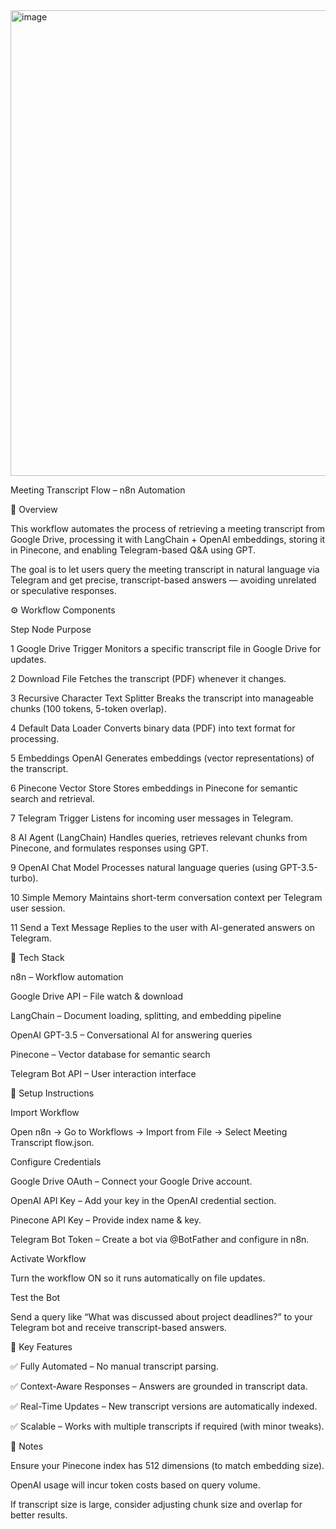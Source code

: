 <img width="813" height="745" alt="image" src="https://github.com/user-attachments/assets/7165128f-efda-456e-a2d6-aa5ad9e53113" />


Meeting Transcript Flow – n8n Automation

📌 Overview

This workflow automates the process of retrieving a meeting transcript from Google Drive, processing it with LangChain + OpenAI embeddings, storing it in Pinecone, and enabling Telegram-based Q&A using GPT.

The goal is to let users query the meeting transcript in natural language via Telegram and get precise, transcript-based answers — avoiding unrelated or speculative responses.

⚙️ Workflow Components

Step	Node	Purpose

1	Google Drive Trigger	Monitors a specific transcript file in Google Drive for updates.

2	Download File	Fetches the transcript (PDF) whenever it changes.

3	Recursive Character Text Splitter	Breaks the transcript into manageable chunks (100 tokens, 5-token overlap).

4	Default Data Loader	Converts binary data (PDF) into text format for processing.

5	Embeddings OpenAI	Generates embeddings (vector representations) of the transcript.

6	Pinecone Vector Store	Stores embeddings in Pinecone for semantic search and retrieval.

7	Telegram Trigger	Listens for incoming user messages in Telegram.

8	AI Agent (LangChain)	Handles queries, retrieves relevant chunks from Pinecone, and formulates responses using GPT.

9	OpenAI Chat Model	Processes natural language queries (using GPT-3.5-turbo).

10	Simple Memory	Maintains short-term conversation context per Telegram user session.

11	Send a Text Message	Replies to the user with AI-generated answers on Telegram.


🔗 Tech Stack


n8n – Workflow automation

Google Drive API – File watch & download

LangChain – Document loading, splitting, and embedding pipeline

OpenAI GPT-3.5 – Conversational AI for answering queries

Pinecone – Vector database for semantic search

Telegram Bot API – User interaction interface



🚀 Setup Instructions

Import Workflow

Open n8n → Go to Workflows → Import from File → Select Meeting Transcript flow.json.

Configure Credentials

Google Drive OAuth – Connect your Google Drive account.

OpenAI API Key – Add your key in the OpenAI credential section.

Pinecone API Key – Provide index name & key.

Telegram Bot Token – Create a bot via @BotFather and configure in n8n.

Activate Workflow

Turn the workflow ON so it runs automatically on file updates.

Test the Bot

Send a query like “What was discussed about project deadlines?” to your Telegram bot and receive transcript-based answers.


🎯 Key Features

✅ Fully Automated – No manual transcript parsing.

✅ Context-Aware Responses – Answers are grounded in transcript data.

✅ Real-Time Updates – New transcript versions are automatically indexed.

✅ Scalable – Works with multiple transcripts if required (with minor tweaks).


📌 Notes

Ensure your Pinecone index has 512 dimensions (to match embedding size).

OpenAI usage will incur token costs based on query volume.

If transcript size is large, consider adjusting chunk size and overlap for better results.

